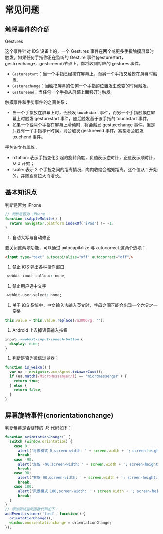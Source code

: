 # 常见问题

## 触摸事件的介绍

Gestures

这个事件针对 IOS 设备上的，一个 Gestures 事件在两个或更多手指触摸屏幕时触发。如果任何手指你正在监听的 Gesture 事件(gesturestart，gesturechange，gestureend)节点上，你将收到对应的 gestures 事件。

* `Gesturestart`：当一个手指已经按在屏幕上，而另一个手指又触摸在屏幕时触发。
* `Gesturechange`：当触摸屏幕的任何一个手指的位置发生改变的时候触发。
* `Gestureend`：当任何一个手指从屏幕上面移开时触发。

触摸事件和手势事件的之间关系：

* 当一个手指放在屏幕上时，会触发 touchstar t 事件，而另一个手指触摸在屏幕上时触发 gesturestart 事件，随后触发基于该手指的 touchstart 事件。
* 如果一个或两个手指在屏幕上滑动时，将会触发 gesturechange 事件，但是只要有一个手指移开时候，则会触发 gestureend 事件，紧接着会触发 touchend 事件。

手势的专有属性：

* rotation: 表示手指变化引起的旋转角度，负值表示逆时针，正值表示顺时针，从 0 开始；
* scale: 表示 2 个手指之间的距离情况，向内收缩会缩短距离，这个值从 1 开始的，并随距离拉大而增长。

## 基本知识点

判断是否为 iPhone

```javascript
// 判断是否为 iPhone ：
function isAppleMobile() {
  return navigator.platform.indexOf('iPad') != -1;
}
```

1.  自动大写与自动修正

要关闭这两项功能，可以通过 autocapitalize 与 autocorrect 这两个选项：

```html
<input type="text" autocapitalize="off" autocorrect="off"/>
```

1.  禁止 iOS 弹出各种操作窗口

```css
-webkit-touch-callout: none;
```

1.  禁止用户选中文字

```css
-webkit-user-select: none;
```

1.  关于 iOS 系统中，中文输入法输入英文时，字母之间可能会出现一个六分之一空格

```javascript
this.value = this.value.replace(/u2006/g, '');
```

1.  Android 上去掉语音输入按钮

```css
input::-webkit-input-speech-button {
  display: none;
}
```

1.  判断是否为微信浏览器；

```javascript
function is_weixn() {
  var ua = navigator.userAgent.toLowerCase();
  if (ua.match(/MicroMessenger/i) == 'micromessenger') {
    return true;
  } else {
    return false;
  }
}
```

## 屏幕旋转事件(onorientationchange)

判断屏幕是否旋转的 JS 代码如下：

```javascript
function orientationChange() {
  switch (window.orientation) {
    case 0:
      alert('肖像模式 0,screen-width: ' + screen.width + '; screen-height:' + screen.height);
      break;
    case -90:
      alert('左旋 -90,screen-width: ' + screen.width + '; screen-height:' + screen.height);
      break;
    case 90:
      alert('右旋 90,screen-width: ' + screen.width + '; screen-height:' + screen.height);
      break;
    case 180:
      alert('风景模式 180,screen-width: ' + screen.width + '; screen-height:' + screen.height);
      break;
  }
}
// 添加测试监听函数代码如下：
addEventListener('load', function() {
  orientationChange();
  window.onorientationchange = orientationChange;
});
```
